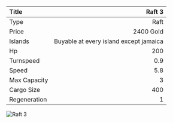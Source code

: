 |Title        | Raft 3   
|:-|-:
|Type         | Raft                  
|Price        | 2400 Gold    
|Islands      | Buyable at every island except jamaica
|Hp           | 200
|Turnspeed    | 0.9
|Speed        | 5.8
|Max Capacity | 3
|Cargo Size   | 400
|Regeneration | 1

<img src="assets/img/raft.png" alt="Raft 3">